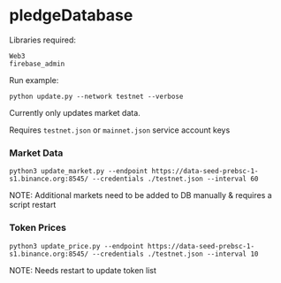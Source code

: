 # pledgeDatabase

Libraries required:
```
Web3
firebase_admin
```

Run example:
```
python update.py --network testnet --verbose
```
Currently only updates market data.

Requires `testnet.json` or `mainnet.json` service account keys

### Market Data
```
python3 update_market.py --endpoint https://data-seed-prebsc-1-s1.binance.org:8545/ --credentials ./testnet.json --interval 60
```
NOTE: Additional markets need to be added to DB manually & requires a script restart

### Token Prices

```
python3 update_price.py --endpoint https://data-seed-prebsc-1-s1.binance.org:8545/ --credentials ./testnet.json --interval 10
```
NOTE: Needs restart to update token list
